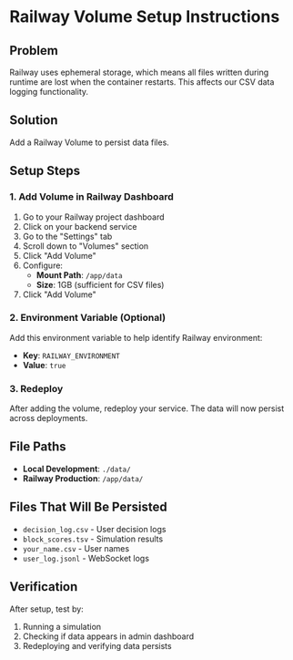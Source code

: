 # Railway Volume Setup Instructions

## Problem
Railway uses ephemeral storage, which means all files written during runtime are lost when the container restarts. This affects our CSV data logging functionality.

## Solution
Add a Railway Volume to persist data files.

## Setup Steps

### 1. Add Volume in Railway Dashboard
1. Go to your Railway project dashboard
2. Click on your backend service
3. Go to the "Settings" tab
4. Scroll down to "Volumes" section
5. Click "Add Volume"
6. Configure:
   - **Mount Path**: `/app/data`
   - **Size**: 1GB (sufficient for CSV files)
7. Click "Add Volume"

### 2. Environment Variable (Optional)
Add this environment variable to help identify Railway environment:
- **Key**: `RAILWAY_ENVIRONMENT`
- **Value**: `true`

### 3. Redeploy
After adding the volume, redeploy your service. The data will now persist across deployments.

## File Paths
- **Local Development**: `./data/`
- **Railway Production**: `/app/data/`

## Files That Will Be Persisted
- `decision_log.csv` - User decision logs
- `block_scores.tsv` - Simulation results
- `your_name.csv` - User names
- `user_log.jsonl` - WebSocket logs

## Verification
After setup, test by:
1. Running a simulation
2. Checking if data appears in admin dashboard
3. Redeploying and verifying data persists

